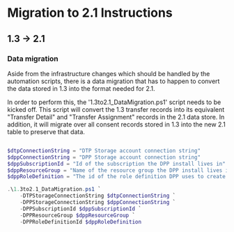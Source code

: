 # Migration to 2.1 Instructions
## 1.3 -> 2.1
### Data migration
Aside from the infrastructure changes which should be handled by the automation scripts, there is a data migration that has to happen to convert the data stored in 1.3 into the format needed for 2.1. 

In order to perform this, the '1.3to2.1_DataMigration.ps1' script needs to be kicked off. This script will convert the 1.3 transfer records into its equivalent "Transfer Detail" and "Transfer Assignment" records in the 2.1 data store. In addition, it will migrate over all consent records stored in 1.3 into the new 2.1 table to preserve that data.

```powershell

$dtpConnectionString = "DTP Storage account connection string"
$dppConnectionString = "DPP Storage account connection string"
$dppSubscriptionId = "Id of the subscription the DPP install lives in"
$dppResourceGroup = "Name of the resource group the DPP install lives in"
$dppRoleDefinition = "The id of the role definition DPP uses to create assignments to its containers for users"

.\1.3to2.1_DataMigration.ps1 `
	-DTPStorageConnectionString $dtpConnectionString `
	-DPPStorageConnectionString $dppConnectionString `
	-DPPSubscriptionId $dppSubscriptionId `
	-DPPResourceGroup $dppResourceGroup `
	-DPPRoleDefinitionId $dppRoleDefinition
	
```